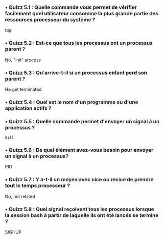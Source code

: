 ### • Quizz	 5.1 : Quelle commande vous permet de vérifier facilement quel utilisateur consomme la plus grande partie des ressources processeur du système ?
top 
### • Quizz	 5.2 : Est-ce que tous les processus ont un processus parent ?
No, "init" process
### • Quizz	 5.3 : Qu'arrive-t-il si un processus enfant perd son parent ?
He get terminated
### • Quizz	 5.4 : Quel est le nom d'un programme ou d'une application actifs ?

### • Quizz	 5.5 : Quelle commande permet d'envoyer un signal à un processus ?
`kill`
### • Quizz	 5.6 : De quel élément avez-vous besoin pour envoyer un signal à un processus?
PID
### • Quizz	 5.7 : Y a-t-il un moyen avec nice ou renice de prendre tout le temps processeur ?
No, not related
### • Quizz	 5.8 : Quel signal reçoivent tous les processus lorsque la session bash à partir de laquelle ils ont été lancés se termine ?
SIGHUP